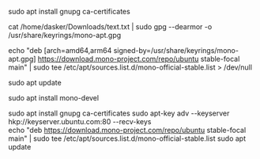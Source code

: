 sudo apt install gnupg ca-certificates

cat /home/dasker/Downloads/text.txt | sudo gpg --dearmor -o /usr/share/keyrings/mono-apt.gpg

echo "deb [arch=amd64,arm64 signed-by=/usr/share/keyrings/mono-apt.gpg] https://download.mono-project.com/repo/ubuntu stable-focal main" | sudo tee /etc/apt/sources.list.d/mono-official-stable.list > /dev/null

sudo apt update

sudo apt install mono-devel


sudo apt install gnupg ca-certificates
sudo apt-key adv --keyserver hkp://keyserver.ubuntu.com:80 --recv-keys  
echo "deb https://download.mono-project.com/repo/ubuntu stable-focal main" | sudo tee /etc/apt/sources.list.d/mono-official-stable.list
sudo apt update